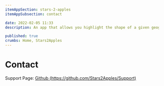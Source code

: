```yaml
---
itemAppSection: stars-2-apples
itemAppSubsection: contact

date: 2022-02-05 11:33
description: An app that allows you highlight the shape of a given geographic feature (such as a country, state, or province), and see what that shape looks like juxtaposed with a different part of the world.

published: true
crumbs: Home, Stars2Apples
---
```


# Contact

Support Page: [Github (https://github.com/Stars2Apples/Support)](https://github.com/Stars2Apples/Support)
